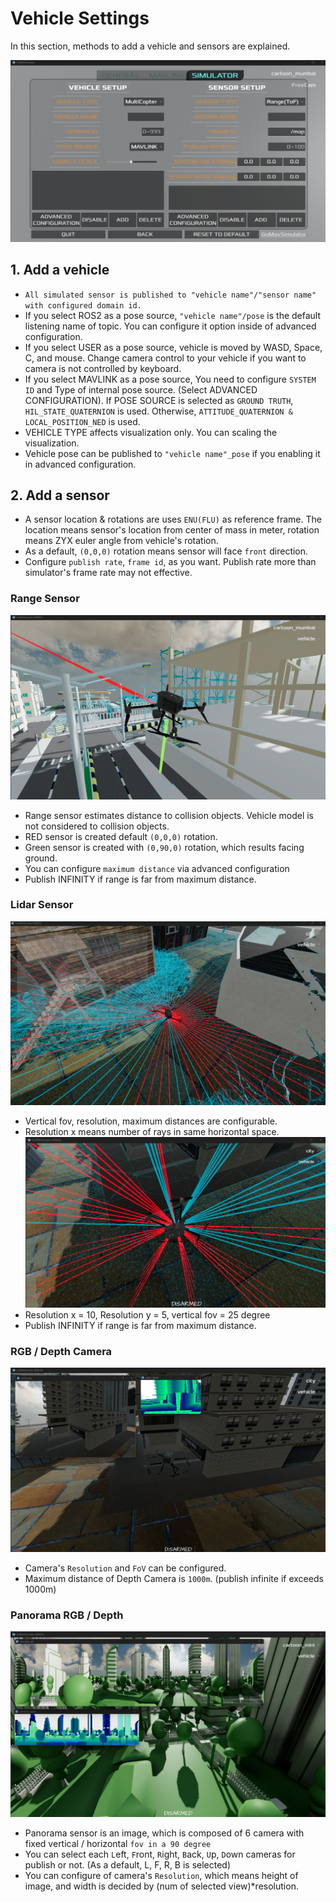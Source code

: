 # Vehicle Settings
In this section, methods to add a vehicle and sensors are explained.

![](./screenshots/VehicleSettings.png)

## 1. Add a vehicle 
* `All simulated sensor is published to "vehicle name"/"sensor name" with configured domain id.`
* If you select ROS2 as a pose source, `"vehicle name"/pose` is the default listening name of topic. You can configure it option inside of advanced configuration.
* If you select USER as a pose source, vehicle is moved by WASD, Space, C, and mouse. Change camera control to your vehicle if you want to camera is not controlled by keyboard. 
* If you select MAVLINK as a pose source, You need to configure `SYSTEM ID` and Type of internal pose source. (Select ADVANCED CONFIGURATION). If POSE SOURCE is selected as `GROUND TRUTH`, `HIL_STATE_QUATERNION` is used. Otherwise, `ATTITUDE_QUATERNION & LOCAL_POSITION_NED` is used.
* VEHICLE TYPE affects visualization only. You can scaling the visualization.
* Vehicle pose can be published to `"vehicle name"_pose` if you enabling it in advanced configuration.

## 2. Add a sensor
* A sensor location & rotations are uses `ENU(FLU)` as reference frame. The location means sensor's location from center of mass in meter, rotation means ZYX euler angle from vehicle's rotation.
* As a default, `(0,0,0)` rotation means sensor will face `front` direction.
* Configure `publish rate`, `frame id`, as you want. Publish rate more than simulator's frame rate may not effective.

### Range Sensor
![](./screenshots/RangeSensor.png) 
* Range sensor estimates distance to collision objects. Vehicle model is not considered to collision objects.
* RED sensor is created default `(0,0,0)` rotation.
* Green sensor is created with `(0,90,0)` rotation, which results facing ground.
* You can configure `maximum distance` via advanced configuration
* Publish INFINITY if range is far from maximum distance.

### Lidar Sensor
![](./screenshots/LidarSensor.png) 
* Vertical fov, resolution, maximum distances are configurable.
* Resolution x means number of rays in same horizontal space.
![](./screenshots/LidarSensor2.png) 
* Resolution x = 10, Resolution y = 5, vertical fov = 25 degree
* Publish INFINITY if range is far from maximum distance.

### RGB / Depth Camera
![](./screenshots/Camera.png) 
* Camera's `Resolution` and `FoV` can be configured.
* Maximum distance of Depth Camera is `1000m`. (publish infinite if exceeds 1000m)

### Panorama RGB / Depth
![](./screenshots/Panorama.png)
* Panorama sensor is an image, which is composed of 6 camera with fixed vertical / horizontal `fov in a 90 degree`
* You can select each `L`eft, `F`ront, `R`ight, `B`ack, `U`p, `D`own cameras for publish or not. (As a default, L, F, R, B is selected)
* You can configure of camera's `Resolution`, which means height of image, and width is decided by (num of selected view)*resolution.